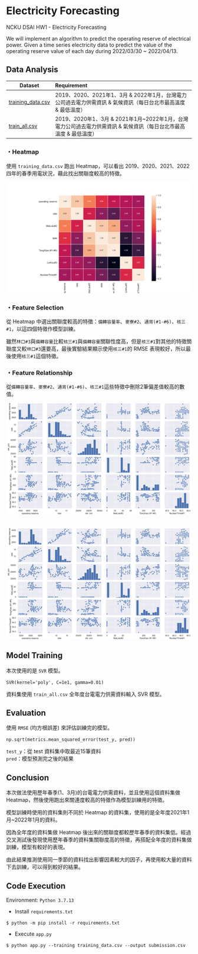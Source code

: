 # Electricity Forecasting
NCKU DSAI HW1 - Electricity Forecasting

We will implement an algorithm to predict the operating reserve of
electrical power. Given a time series electricity data to predict the value of the operating reserve value of each day during 2022/03/30 ~ 2022/04/13.

## Data Analysis
Dataset           | Requirement
------------------|:---------------------------------------------------------------------------------------------------
[training_data.csv](https://github.com/LynnBlanco/ElectricityForecasting/blob/59b43daf1194408a16e2520b09284c7bddb99c46/training_data.csv) | 2019、2020、2021年1、3月 & 2022年1月，台灣電力公司過去電力供需資訊 & 氣候資訊（每日台北市最高溫度 & 最低溫度）
[train_all.csv](https://github.com/LynnBlanco/ElectricityForecasting/blob/59b43daf1194408a16e2520b09284c7bddb99c46/train_all.csv)         | 2019、2020年1、3月 & 2021年1月~2022年1月，台灣電力公司過去電力供需資訊 & 氣候資訊（每日台北市最高溫度 & 最低溫度）

### ・Heatmap
使用 ```training_data.csv``` 跑出 Heatmap，可以看出 2019、2020、2021、2022 四年的春季用電狀況，藉此找出關聯度較高的特徵。

![image_1](https://github.com/LynnBlanco/ElectricityForecasting/blob/59b43daf1194408a16e2520b09284c7bddb99c46/images/Figure_1.png)

### ・Feature Selection
從 Heatmap 中選出關聯度較高的特徵：```備轉容量率```、```麥寮#2```、```通宵(#1-#6)```、```核三#1```，以這四個特徵作模型訓練。

雖然```林口#3```與```備轉容量```比較```核三#1```與```備轉容量```關聯性度高，但是```核三#1```對其他的特徵關聯度又較```林口#3```還要高，最後實驗結果顯示使用```核三#1```的 RMSE 表現較好，所以最後使用```核三#1```這個特徵。

### ・Feature Relationship
從```備轉容量率```、```麥寮#2```、```通宵(#1-#6)```、```核三#1```這些特徵中刪除2筆偏差值較高的數值。

![image_2](https://github.com/LynnBlanco/ElectricityForecasting/blob/59b43daf1194408a16e2520b09284c7bddb99c46/images/Figure_2.png)
</br></br></br>
![image_3](https://github.com/LynnBlanco/ElectricityForecasting/blob/59b43daf1194408a16e2520b09284c7bddb99c46/images/Figure_3.png)

## Model Training
本次使用的是 ```SVR``` 模型。
```
SVR(kernel='poly', C=1e1, gamma=0.01)
```
資料集使用 ```train_all.csv``` 全年度台電電力供需資料輸入 SVR 模型。

## Evaluation
使用 ```RMSE``` (均方根誤差) 來評估訓練完的模型。
```
np.sqrt(metrics.mean_squared_error(test_y, pred))
```
```test_y```：從 test 資料集中取最近15筆資料 </br>
```pred```：模型預測完之後的結果 </br>

## Conclusion
本次做法使用歷年春季(1、3月)的台電電力供需資料，並且使用這個資料集做 Heatmap，然後使用跑出來關連度較高的特徵作為模型訓練用的特徵。

模型訓練時使用的資料集則不同於 Heatmap 的資料集，使用的是全年度2021年1月~2022年1月的資料。

因為全年度的資料集做 Heatmap 後出來的關聯度都較歷年春季的資料集低。經過交叉測試後發現使用歷年春季的資料集關聯度高的特徵，再搭配全年度的資料集做訓練，模型有較好的表現。

由此結果推測使用同一季節的資料找出影響因素較大的因子，再使用較大量的資料下去訓練，可以得到較好的結果。

## Code Execution
Environment: ```Python 3.7.13``` </br>

- Install ```requirements.txt```
```
$ python -m pip install -r requirements.txt
```
- Execute ```app.py```
```
$ python app.py --training training_data.csv --output submission.csv
```
